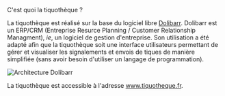C'est quoi la tiquothèque ?

La tiquothèque est réalisé sur la base du logiciel libre [Dolibarr](https://www.dolibarr.org). Dolibarr est un ERP/CRM (Entreprise Resurce Planning / Customer Relationship Managment), *ie*, un logiciel de gestion d'entreprise. Son utilisation a été adapté afin que la tiquothèque soit une interface utilisateurs permettant de gérer et visualiser les signalements et envois de tiques de manière simplifiée (sans avoir besoin d'utiliser un langage de programmation).

![Architecture Dolibarr](Dolibarr.PNG)

La tiquothèque est accessible à l'adresse www.tiquotheque.fr.
